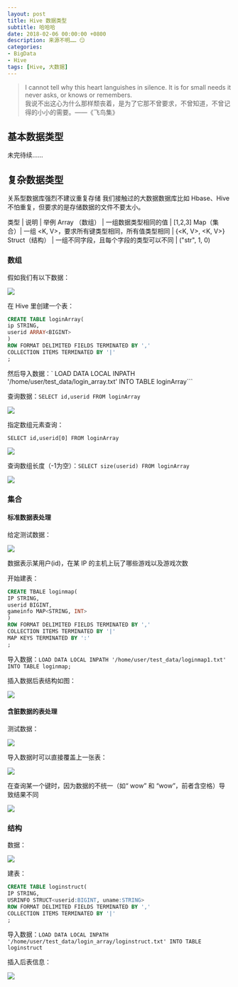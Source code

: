 ```yaml
---
layout: post
title: Hive 数据类型
subtitle: 哈哈哈
date: 2018-02-06 00:00:00 +0800
description: 来源不明…… 😏
categories:
- BigData
- Hive
tags: [Hive, 大数据] 
---
```



<blockquote class="blockquote-center">
	I cannot tell why this heart languishes in silence. It is for small needs it never asks, or knows or remembers. <br>
	我说不出这心为什么那样颓丧着，是为了它那不曾要求，不曾知道，不曾记得的小小的需要。——《飞鸟集》
</blockquote>

## 基本数据类型

未完待续……

## 复杂数据类型

关系型数据库强烈不建议重复存储
我们接触过的大数据数据库比如 Hbase、Hive 不怕重复，但要求的是存储数据的文件不要太小。

类型 | 说明 | 举例 
Array （数组） | 一组数据类型相同的值 | [1,2,3]
Map（集合）| 一组 <K, V>，要求所有键类型相同，所有值类型相同 | {<K, V>, <K, V>}
Struct（结构） | 一组不同字段，且每个字段的类型可以不同 | ("str", 1, 0)

### 数组

假如我们有以下数据：

![](http://p3oi9yqso.bkt.clouddn.com/2018-02-06-array.jpg)

在 Hive 里创建一个表：

``` sql
CREATE TABLE loginArray(
ip STRING,
userid ARRAY<BIGINT>
)
ROW FORMAT DELIMITED FIELDS TERMINATED BY ','
COLLECTION ITEMS TERMINATED BY '|'
;
```

然后导入数据：` LOAD DATA LOCAL INPATH '/home/user/test_data/login_array.txt' INTO TABLE loginArray```

查询数据：`SELECT id,userid FROM loginArray`

![](http://p3oi9yqso.bkt.clouddn.com/2018-02-06-array-id-userid.jpg)

指定数组元素查询：

`SELECT id,userid[0] FROM loginArray` 

![](http://p3oi9yqso.bkt.clouddn.com/2018-02-06-array-ip-userid%5B1%5D.jpg)

查询数组长度（-1为空）：`SELECT size(userid) FROM loginArray`

![](http://p3oi9yqso.bkt.clouddn.com/2018-02-06-array-length.jpg)

### 集合

#### 标准数据表处理

给定测试数据：

![](http://p3oi9yqso.bkt.clouddn.com/2018-02-06-map-1.jpg)

数据表示某用户(id)，在某 IP 的主机上玩了哪些游戏以及游戏次数

开始建表：

``` sql
CREATE TBALE loginmap(
IP STRING,
userid BIGINT,
gameinfo MAP<STRING, INT>
)
ROW FORMAT DELIMITED FIELDS TERMINATED BY ','
COLLECTION ITEMS TERMINATED BY '|'
MAP KEYS TERMINATED BY ':'
;
```

导入数据：```LOAD DATA LOCAL INPATH '/home/user/test_data/loginmap1.txt' INTO TABLE loginmap;```

插入数据后表结构如图：

![](http://p3oi9yqso.bkt.clouddn.com/2018-02-06-map-1-all.jpg)

#### 含脏数据的表处理

测试数据：

![](http://p3oi9yqso.bkt.clouddn.com/2018-02-06-map-2.jpg)

导入数据时可以直接覆盖上一张表：

![](http://p3oi9yqso.bkt.clouddn.com/2018-02-06-map-2-all.jpg)

在查询某一个键时，因为数据的不统一（如“ wow” 和 “wow”，前者含空格）导致结果不同

![](http://p3oi9yqso.bkt.clouddn.com/2018-02-06-map-different-info.jpg)

### 结构

数据：

![](http://p3oi9yqso.bkt.clouddn.com/2018-02-06-struct.jpg)

建表：

``` sql
CREATE TABLE loginstruct(
IP STRING,
USRINFO STRUCT<userid:BIGINT, uname:STRING>
ROW FORMAT DELIMITED FIELDS TERMINATED BY ','
COLLECTION ITEMS TERMINATED BY '|'
;
```

导入数据：```LOAD DATA LOCAL INPATH '/home/user/test_data/login_array/loginstruct.txt' INTO TABLE loginstruct```

插入后表信息：

![](http://p3oi9yqso.bkt.clouddn.com/2018-02-06-struct-all.jpg)

